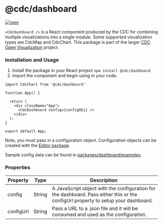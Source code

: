 # @cdc/dashboard

[![npm](https://img.shields.io/npm/v/@cdc/dashboard)](https://www.npmjs.com/package/@cdc/dashboard)

`<CdcDashboard />` is a React component produced by the CDC for combining multiple visualizations into a single module. Some supported visualization types are CdcMap and CdcChart. This package is part of the larger [CDC Open Visualization](https://github.com/CDCgov/cdc-open-viz) project.

### Installation and Usage

1. Install the package in your React project `npm install @cdc/dashboard`
2. Import the component and begin using in your code.

```JSX
import CdcChart from '@cdc/dashboard'

function App() {

  return (
    <div className="App">
      <CdcDashboard config={configObj} />
    </div>
  );
}

export default App;
```

Note, you must pass in a configuration object. Configuration objects can be created with the [Editor package](https://github.com/CDCgov/cdc-open-viz/tree/main/packages/editor).

Sample config data can be found in [packages/dashboard/examples](https://github.com/CDCgov/cdc-open-viz/tree/integration/packages/dashboard/examples).

### Properties

| Property  | Type   | Description                                                                                                                       |
| --------- | ------ | --------------------------------------------------------------------------------------------------------------------------------- |
| config    | String | A JavaScript object with the configuration for the dashboard. Pass either this or the configUrl property to setup your dashboard. |
| configUrl | String | Pass a URL to a .json file and it will be consumed and used as the configuration.                                                 |
